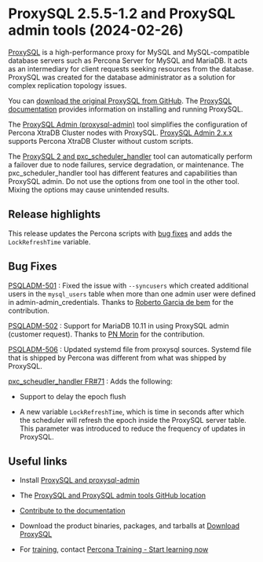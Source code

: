 # ProxySQL 2.5.5-1.2 and ProxySQL admin tools (2024-02-26)

[ProxySQL](https://proxysql.com/) is a high-performance proxy for MySQL and MySQL-compatible database servers such as Percona Server for MySQL and MariaDB. It acts as an intermediary for client requests seeking resources from the database. ProxySQL was created for the database administrator as a solution for complex replication topology issues.

You can [download the original ProxySQL from GitHub](https://github.com/sysown/proxysql/releases). The [ProxySQL documentation](https://proxysql.com/documentation/) provides information on installing and running ProxySQL.

The [ProxySQL Admin (proxysql-admin)](proxysql-admin-tool-v2-config.md) tool simplifies the configuration of Percona XtraDB Cluster nodes with ProxySQL. [ProxySQL Admin 2.x.x](proxysql-admin-tool-functions.md) supports Percona XtraDB Cluster without custom scripts.

The [ProxySQL 2 and pxc_scheduler_handler](psh-overview.md) tool can automatically perform a failover due to node failures, service degradation, or maintenance. The pxc_scheduler_handler tool has different features and capabilities than ProxySQL admin. Do not use the options from one tool in the other tool. Mixing the options may cause unintended results.

## Release highlights

This release updates the Percona scripts with [bug fixes](#bug-fixes) and adds the `LockRefreshTime` variable.

## Bug Fixes

[PSQLADM-501] : Fixed the issue with `--syncusers` which created additional users in the `mysql_users` table when more than one admin user were defined in admin-admin_credentials. Thanks to [Roberto Garcia de bem](https://github.com/Robertoh98) for the contribution.

[PSQLADM-502] : Support for MariaDB 10.11 in using ProxySQL admin (customer request). Thanks to [PN Morin](https://github.com/Pinimo) for the contribution.

[PSQLADM-506] : Updated systemd file from proxysql sources. Systemd file that is shipped by Percona was different from what was shipped by ProxySQL.

[pxc_scheudler_handler FR#71] :  Adds the following:

* Support to delay the epoch flush

* A new variable `LockRefreshTime`, which is time in seconds after which the scheduler will refresh the epoch inside the ProxySQL server table. This parameter was introduced to reduce the frequency of updates in ProxySQL.

## Useful links

* Install [ProxySQL and proxysql-admin](https://docs.percona.com/proxysql/install-v2.html)

* The [ProxySQL and ProxySQL admin tools GitHub location](https://github.com/percona/proxysql-admin-tool)

* [Contribute to the documentation](https://github.com/percona/proxysql-admin-tool-doc/blob/main/contributing.md)

* Download the product binaries, packages, and tarballs at [Download ProxySQL](https://www.percona.com/download-proxysql)

* For [training](https://www.percona.com/training), contact [Percona Training - Start learning now](https://learn.percona.com/contact-me)


[PSQLADM-501]: https://perconadev.atlassian.net/browse/PSQLADM-501

[PSQLADM-502]: https://perconadev.atlassian.net/browse/PSQLADM-502

[PSQLADM-506]: https://perconadev.atlassian.net/browse/PSQLADM-506

[pxc_scheudler_handler FR#71]: https://github.com/percona/pxc_scheduler_handler/issues/71
